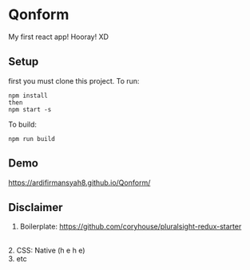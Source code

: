 # Qonform
My first react app! Hooray! XD

## Setup
first you must clone this project.
To run: 
```
npm install 
then 
npm start -s
```
To build: 
```
npm run build
```

## Demo
https://ardifirmansyah8.github.io/Qonform/

## Disclaimer
1. Boilerplate: https://github.com/coryhouse/pluralsight-redux-starter
<br/>
2. CSS: Native (h e h e)
<br/>
3. etc
